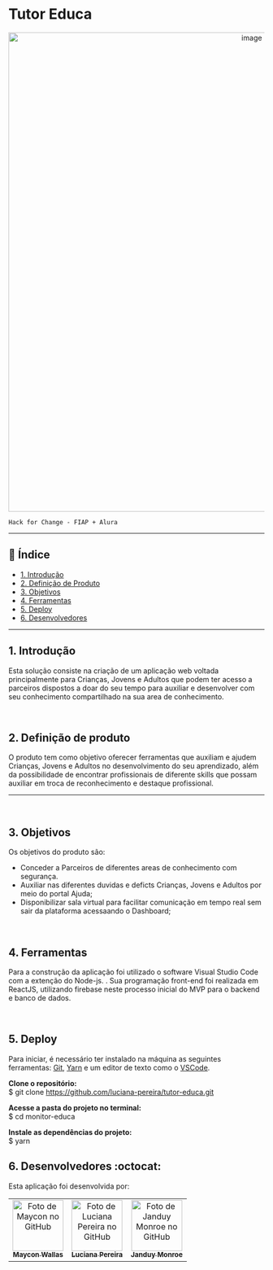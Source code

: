 
# Tutor Educa

<div align="center" >
  <a href="https://tutor-educa.vercel.app/">
    <img width="942" alt="image" src="https://github.com/luciana-pereira/tutor-educa/assets/37550557/8d1c7891-1d92-4fe4-8921-c704114c4812">
  </a> 
</div>

`Hack for Change - FIAP + Alura`

---

## :page_facing_up: Índice

* [1. Introdução](#1-Introdução)
* [2. Definição de Produto](#2-definição-de-produto)
* [3. Objetivos](#3-objetivos)
* [4. Ferramentas](#4-ferramentas)
* [5. Deploy](#5-deploy)
* [6. Desenvolvedores](#6-desenvolvedores)

***

## 1. Introdução
Esta solução consiste na criação de um aplicação web voltada principalmente para Crianças, Jovens e Adultos que podem ter acesso a parceiros dispostos a doar do seu tempo para auxiliar e desenvolver com seu conhecimento compartilhado na sua area de conhecimento.

&nbsp;
## 2. Definição de produto
O produto tem como objetivo oferecer ferramentas que auxiliam e ajudem Crianças, Jovens e Adultos no desenvolvimento do seu aprendizado, além da possibilidade de encontrar profissionais de diferente skills que possam auxiliar em troca de reconhecimento e destaque profissional.

---

&nbsp;
## 3. Objetivos
Os objetivos do produto são:
* Conceder a Parceiros de diferentes areas de conhecimento com segurança.
* Auxiliar nas diferentes duvidas e deficts Crianças, Jovens e Adultos por meio do portal Ajuda;
* Disponibilizar sala virtual para facilitar comunicação em tempo real sem sair da plataforma acessaando o Dashboard;

&nbsp;
## 4. Ferramentas
Para a construção da aplicação foi utilizado o software Visual Studio Code com a extenção do Node-js. . Sua programação front-end foi realizada em ReactJS, utilizando firebase neste processo inicial do MVP para o backend e banco de dados.

&nbsp;
## 5. Deploy

Para iniciar, é necessário ter instalado na máquina as seguintes ferramentas:
[Git](https://git-scm.com), [Yarn](https://classic.yarnpkg.com/lang/en/docs/) e um editor de texto como o [VSCode](https://code.visualstudio.com/).

**Clone o repositório:**</br>
$ git clone <https://github.com/luciana-pereira/tutor-educa.git>

**Acesse a pasta do projeto no terminal:**</br>
$ cd monitor-educa

**Instale as dependências do projeto:**</br>
$ yarn 


## 6. Desenvolvedores :octocat:
Esta aplicação foi desenvolvida por:

<table align="center">
  <tr>
    <td align="center">
      <a href="https://github.com/mayconwallas" target="_blank">
        <img src="https://avatars.githubusercontent.com/u/111979915?v=4" width="100px;" alt="Foto de Maycon no GitHub"/><br>
        <sub>
          <b>Maycon Wallas </b>
        </sub>
      </a>
    </td>
     <td align="center">
      <a href="https://github.com/luciana-pereira" target="_blank">
        <img src="https://avatars.githubusercontent.com/u/37550557?v=4" width="100px;" alt="Foto de Luciana Pereira no GitHub"/><br>
        <sub>
          <b>Luciana Pereira</b>
        </sub>
      </a>
    </td>
    <td align="center">
      <a href="https://github.com/janduymonroe" target="_blank">
        <img src="https://avatars.githubusercontent.com/u/66971685?v=4" width="100px;" alt="Foto de Janduy Monroe no GitHub"/><br>
        <sub>
          <b>Janduy Monroe</b>
        </sub>
      </a>
    </td>
  </tr>
</table>
